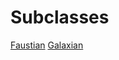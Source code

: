 <!-- TITLE: Occultist -->
<!-- SUBTITLE: An Occultist does not possess innate magical abilities, but rather has delved deep enough into the occult that he can invoke void magic through rituals and sacrifices. Many of the Occultist's spells are contained within dark grimoires and texts that are only legible to a highly trained occult scholar. Being that the Occultist is a person born out of the magical realm, he has training in all armor types and can wield most weapons -->

# Subclasses

[Faustian](faustian)
[Galaxian](galaxian)